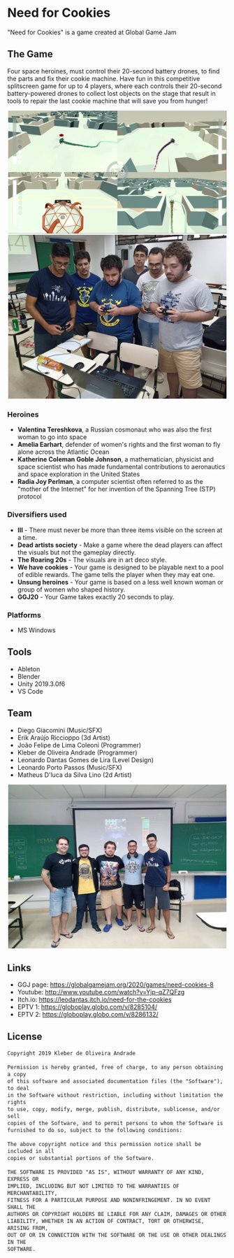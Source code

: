 # Need for Cookies

"Need for Cookies" is a game created at Global Game Jam

## The Game

Four space heroines, must control their 20-second battery drones, to find the parts and fix their cookie machine.
Have fun in this competitive splitscreen game for up to 4 players, where each controls their 20-second battery-powered drones to collect lost objects on the stage that result in tools to repair the last cookie machine that will save you from hunger!

<p align="center">
    <img src="https://github.com/kleberandrade/ggj2020/blob/master/Screenshots/gameplay.png" width="500"/>
    <img src="https://github.com/kleberandrade/ggj2020/blob/master/Screenshots/playtest.jpg" width="500"/>
</p>

### Heroines

* **Valentina Tereshkova**, a Russian cosmonaut who was also the first woman to go into space
* **Amelia Earhart**, defender of women's rights and the first woman to fly alone across the Atlantic Ocean
* **Katherine Coleman Goble Johnson**,  a mathematician, physicist and space scientist who has made fundamental contributions to aeronautics and space exploration in the United States
* **Radia Joy Perlman**,  a computer scientist often referred to as the "mother of the Internet" for her invention of the Spanning Tree (STP) protocol

### Diversifiers used

* **III** - There must never be more than three items visible on the screen at a time. 
* **Dead artists society** - Make a game where the dead players can affect the visuals but not the gameplay directly.
* **The Roaring 20s** - The visuals are in art deco style.
* **We have cookies** - Your game is designed to be playable next to a pool of edible rewards. The game tells the player when they may eat one.
* **Unsung heroines** - Your game is based on a less well known woman or group of women who shaped history.
* **GGJ20** - Your Game takes exactly 20 seconds to play.

### Platforms 

* MS Windows

## Tools

* Ableton
* Blender
* Unity 2019.3.0f6
* VS Code

## Team

* Diego Giacomini (Music/SFX)
* Erik Araújo Riccioppo (3d Artist)
* João Felipe de Lima Coleoni (Programmer)
* Kleber de Oliveira Andrade (Programmer)
* Leonardo Dantas Gomes de Lira (Level Design)
* Leonardo Porto Passos (Music/SFX)
* Matheus D'luca da Silva Lino (2d Artist)

<p align="center">
    <img src="https://github.com/kleberandrade/ggj2020/blob/master/Screenshots/team.jpg" width="500"/>
</p>

## Links

* GGJ page: https://globalgamejam.org/2020/games/need-cookies-8
* Youtube: http://www.youtube.com/watch?v=Yjp-qZ7QFzg
* Itch.io: https://leodantas.itch.io/need-for-the-cookies
* EPTV 1: https://globoplay.globo.com/v/8285104/
* EPTV 2: https://globoplay.globo.com/v/8286132/

## License

    Copyright 2019 Kleber de Oliveira Andrade
    
    Permission is hereby granted, free of charge, to any person obtaining a copy
    of this software and associated documentation files (the "Software"), to deal
    in the Software without restriction, including without limitation the rights
    to use, copy, modify, merge, publish, distribute, sublicense, and/or sell
    copies of the Software, and to permit persons to whom the Software is
    furnished to do so, subject to the following conditions:
    
    The above copyright notice and this permission notice shall be included in all
    copies or substantial portions of the Software.
    
    THE SOFTWARE IS PROVIDED "AS IS", WITHOUT WARRANTY OF ANY KIND, EXPRESS OR
    IMPLIED, INCLUDING BUT NOT LIMITED TO THE WARRANTIES OF MERCHANTABILITY,
    FITNESS FOR A PARTICULAR PURPOSE AND NONINFRINGEMENT. IN NO EVENT SHALL THE
    AUTHORS OR COPYRIGHT HOLDERS BE LIABLE FOR ANY CLAIM, DAMAGES OR OTHER
    LIABILITY, WHETHER IN AN ACTION OF CONTRACT, TORT OR OTHERWISE, ARISING FROM,
    OUT OF OR IN CONNECTION WITH THE SOFTWARE OR THE USE OR OTHER DEALINGS IN THE
    SOFTWARE.
